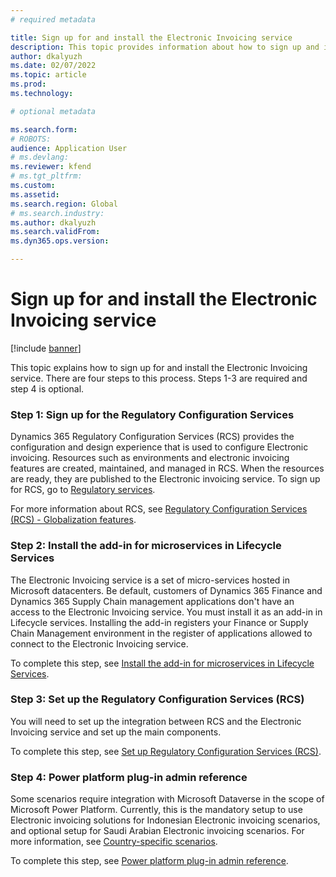 ```yaml
---
# required metadata

title: Sign up for and install the Electronic Invoicing service
description: This topic provides information about how to sign up and install the Electronic Invoicing service.
author: dkalyuzh
ms.date: 02/07/2022
ms.topic: article
ms.prod: 
ms.technology: 

# optional metadata

ms.search.form: 
# ROBOTS: 
audience: Application User
# ms.devlang: 
ms.reviewer: kfend
# ms.tgt_pltfrm: 
ms.custom: 
ms.assetid: 
ms.search.region: Global
# ms.search.industry: 
ms.author: dkalyuzh
ms.search.validFrom: 
ms.dyn365.ops.version: 

---
```


# Sign up for and install the Electronic Invoicing service

[!include [banner](../includes/banner.md)]

This topic explains how to sign up for and install the Electronic Invoicing service. There are four steps to this process. Steps 1-3 are required and step 4 is optional.

### Step 1: Sign up for the Regulatory Configuration Services 
Dynamics 365 Regulatory Configuration Services (RCS) provides the configuration and design experience that is used to configure Electronic invoicing. Resources such as environments and electronic invoicing features are created, maintained, and managed in RCS. When the resources are ready, they are published to the Electronic invoicing service.
To sign up for RCS, go to [Regulatory services](https://marketing.configure.global.dynamics.com/).

For more information about RCS, see [Regulatory Configuration Services (RCS) - Globalization features](rcs-globalization-feature.md).

### Step 2: Install the add-in for microservices in Lifecycle Services
The Electronic Invoicing service is a set of micro-services hosted in Microsoft datacenters. Be default, customers of Dynamics 365 Finance and Dynamics 365 Supply Chain management applications don't have an access to the Electronic Invoicing service. You must install it as an add-in in Lifecycle services. Installing the add-in registers your Finance or Supply Chain Management environment in the register of applications allowed to connect to the Electronic Invoicing service.

To complete this step, see [Install the add-in for microservices in Lifecycle Services](e-inv_tut-setup-electronic-invoicing_install-the-add-in.md).

### Step 3: Set up the Regulatory Configuration Services (RCS)
You will need to set up the integration between RCS and the Electronic Invoicing service and set up the main components.

To complete this step, see [Set up Regulatory Configuration Services (RCS)](e-invoicing-set-up-rcs.md).

### Step 4: Power platform plug-in admin reference
Some scenarios require integration with Microsoft Dataverse in the scope of Microsoft Power Platform. 
Currently, this is the mandatory setup to use Electronic invoicing solutions for Indonesian Electronic invoicing scenarios, and optional setup for Saudi Arabian Electronic invoicing scenarios. For more information, see [Country-specific scenarios](e-invoicing-country-specific-availability.md).

To complete this step, see [Power platform plug-in admin reference](e-invoicing-power-platform-plug-in.md).
